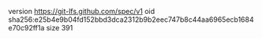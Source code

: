 version https://git-lfs.github.com/spec/v1
oid sha256:e25b4e9b04fd152bbd3dca2312b9b2eec747b8c44aa6965ecb1684e70c92ff1a
size 391
